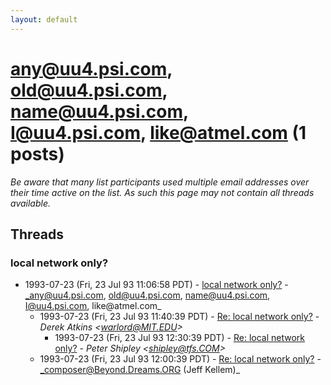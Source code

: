 ```yaml
---
layout: default
---
```


# any@uu4.psi.com, old@uu4.psi.com, name@uu4.psi.com, I@uu4.psi.com,       like@atmel.com (1 posts)

_Be aware that many list participants used multiple email addresses over their time active on the list. As such this page may not contain all threads available._

## Threads

### local network only?
+ 1993-07-23 (Fri, 23 Jul 93 11:06:58 PDT) - [local network only?](/archive/1993/07/f9954e3ec31fd90a514860cdac706150f0c6e80c9e432099c770e7325dc4d0b0) - _any@uu4.psi.com, old@uu4.psi.com, name@uu4.psi.com, I@uu4.psi.com,       like@atmel.com_
  + 1993-07-23 (Fri, 23 Jul 93 11:40:39 PDT) - [Re: local network only?](/archive/1993/07/06d1c18f5d25112a1bd69cb574c12aa2fb5c69813b62001a31f3890028f8f847) - _Derek Atkins \<warlord@MIT.EDU\>_
    + 1993-07-23 (Fri, 23 Jul 93 12:30:39 PDT) - [Re: local network only?](/archive/1993/07/47dfc1395deaa6aba8278b53bf0ebf9c39ed25f65c8bc26234a35a80b9a0df17) - _Peter Shipley \<shipley@tfs.COM\>_
  + 1993-07-23 (Fri, 23 Jul 93 12:00:39 PDT) - [Re: local network only?](/archive/1993/07/1eca048af39b4b356ade7ef891a159b80767d8589665627f35d81ebd5c981aad) - _composer@Beyond.Dreams.ORG (Jeff Kellem)_

